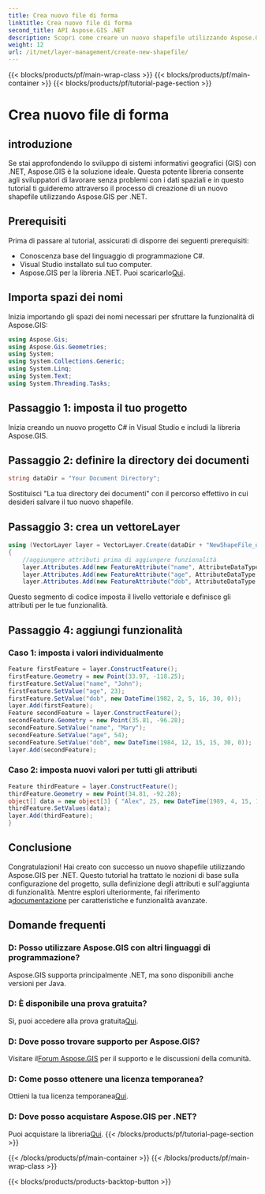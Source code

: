 ```yaml
---
title: Crea nuovo file di forma
linktitle: Crea nuovo file di forma
second_title: API Aspose.GIS .NET
description: Scopri come creare un nuovo shapefile utilizzando Aspose.GIS per .NET. Segui la nostra guida passo passo e sblocca il potere della manipolazione dei dati spaziali.
weight: 12
url: /it/net/layer-management/create-new-shapefile/
---
```


{{< blocks/products/pf/main-wrap-class >}}
{{< blocks/products/pf/main-container >}}
{{< blocks/products/pf/tutorial-page-section >}}

# Crea nuovo file di forma

## introduzione
Se stai approfondendo lo sviluppo di sistemi informativi geografici (GIS) con .NET, Aspose.GIS è la soluzione ideale. Questa potente libreria consente agli sviluppatori di lavorare senza problemi con i dati spaziali e in questo tutorial ti guideremo attraverso il processo di creazione di un nuovo shapefile utilizzando Aspose.GIS per .NET.
## Prerequisiti
Prima di passare al tutorial, assicurati di disporre dei seguenti prerequisiti:
- Conoscenza base del linguaggio di programmazione C#.
- Visual Studio installato sul tuo computer.
-  Aspose.GIS per la libreria .NET. Puoi scaricarlo[Qui](https://releases.aspose.com/gis/net/).
## Importa spazi dei nomi
Inizia importando gli spazi dei nomi necessari per sfruttare la funzionalità di Aspose.GIS:
```csharp
using Aspose.Gis;
using Aspose.Gis.Geometries;
using System;
using System.Collections.Generic;
using System.Linq;
using System.Text;
using System.Threading.Tasks;
```
## Passaggio 1: imposta il tuo progetto
Inizia creando un nuovo progetto C# in Visual Studio e includi la libreria Aspose.GIS.
## Passaggio 2: definire la directory dei documenti
```csharp
string dataDir = "Your Document Directory";
```
Sostituisci "La tua directory dei documenti" con il percorso effettivo in cui desideri salvare il tuo nuovo shapefile.
## Passaggio 3: crea un vettoreLayer
```csharp
using (VectorLayer layer = VectorLayer.Create(dataDir + "NewShapeFile_out.shp", Drivers.Shapefile))
{
    //aggiungere attributi prima di aggiungere funzionalità
    layer.Attributes.Add(new FeatureAttribute("name", AttributeDataType.String));
    layer.Attributes.Add(new FeatureAttribute("age", AttributeDataType.Integer));
    layer.Attributes.Add(new FeatureAttribute("dob", AttributeDataType.DateTime));
```
Questo segmento di codice imposta il livello vettoriale e definisce gli attributi per le tue funzionalità.
## Passaggio 4: aggiungi funzionalità
### Caso 1: imposta i valori individualmente
```csharp
Feature firstFeature = layer.ConstructFeature();
firstFeature.Geometry = new Point(33.97, -118.25);
firstFeature.SetValue("name", "John");
firstFeature.SetValue("age", 23);
firstFeature.SetValue("dob", new DateTime(1982, 2, 5, 16, 30, 0));
layer.Add(firstFeature);
Feature secondFeature = layer.ConstructFeature();
secondFeature.Geometry = new Point(35.81, -96.28);
secondFeature.SetValue("name", "Mary");
secondFeature.SetValue("age", 54);
secondFeature.SetValue("dob", new DateTime(1984, 12, 15, 15, 30, 0));
layer.Add(secondFeature);
```
### Caso 2: imposta nuovi valori per tutti gli attributi
```csharp
Feature thirdFeature = layer.ConstructFeature();
thirdFeature.Geometry = new Point(34.81, -92.28);
object[] data = new object[3] { "Alex", 25, new DateTime(1989, 4, 15, 15, 30, 0) };
thirdFeature.SetValues(data);
layer.Add(thirdFeature);
}
```
## Conclusione
 Congratulazioni! Hai creato con successo un nuovo shapefile utilizzando Aspose.GIS per .NET. Questo tutorial ha trattato le nozioni di base sulla configurazione del progetto, sulla definizione degli attributi e sull'aggiunta di funzionalità. Mentre esplori ulteriormente, fai riferimento a[documentazione](https://reference.aspose.com/gis/net/) per caratteristiche e funzionalità avanzate.
## Domande frequenti
### D: Posso utilizzare Aspose.GIS con altri linguaggi di programmazione?
Aspose.GIS supporta principalmente .NET, ma sono disponibili anche versioni per Java.
### D: È disponibile una prova gratuita?
 Sì, puoi accedere alla prova gratuita[Qui](https://releases.aspose.com/).
### D: Dove posso trovare supporto per Aspose.GIS?
 Visitare il[Forum Aspose.GIS](https://forum.aspose.com/c/gis/33) per il supporto e le discussioni della comunità.
### D: Come posso ottenere una licenza temporanea?
 Ottieni la tua licenza temporanea[Qui](https://purchase.aspose.com/temporary-license/).
### D: Dove posso acquistare Aspose.GIS per .NET?
 Puoi acquistare la libreria[Qui](https://purchase.aspose.com/buy).
{{< /blocks/products/pf/tutorial-page-section >}}

{{< /blocks/products/pf/main-container >}}
{{< /blocks/products/pf/main-wrap-class >}}

{{< blocks/products/products-backtop-button >}}
